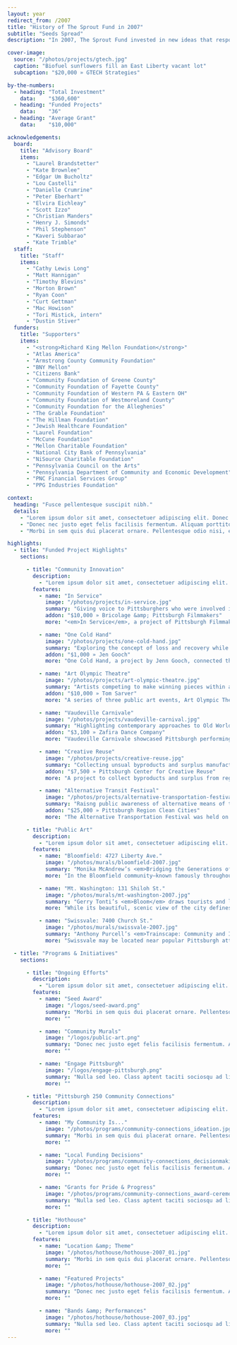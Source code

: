 ```yaml
---
layout: year
redirect_from: /2007
title: "History of The Sprout Fund in 2007"
subtitle: "Seeds Spread"
description: "In 2007, The Sprout Fund invested in new ideas that responded to community requests for proposals and travelled across the region to cultivate projects in celebration of Pittsburgh’s 250th anniversary."

cover-image:
  source: "/photos/projects/gtech.jpg"
  caption: "Biofuel sunflowers fill an East Liberty vacant lot"
  subcaption: "$20,000 » GTECH Strategies"

by-the-numbers:
  - heading: "Total Investment"
    data:    "$360,600"
  - heading: "Funded Projects"
    data:    "36"
  - heading: "Average Grant"
    data:    "$10,000"

acknowledgements:
  board:
    title: "Advisory Board"
    items:
      - "Laurel Brandstetter"
      - "Kate Brownlee"
      - "Edgar Um Bucholtz"
      - "Lou Castelli"
      - "Danielle Crumrine"
      - "Peter Eberhart"
      - "Elvira Eichleay"
      - "Scott Izzo"
      - "Christian Manders"
      - "Henry J. Simonds"
      - "Phil Stephenson"
      - "Kaveri Subbarao"
      - "Kate Trimble"
  staff:
    title: "Staff"
    items:
      - "Cathy Lewis Long"
      - "Matt Hannigan"
      - "Timothy Blevins"
      - "Morton Brown"
      - "Ryan Coon"
      - "Curt Gettman"
      - "Mac Howison"
      - "Tori Mistick, intern"
      - "Dustin Stiver"
  funders:
    title: "Supporters"
    items:
      - "<strong>Richard King Mellon Foundation</strong>"
      - "Atlas America"
      - "Armstrong County Community Foundation"
      - "BNY Mellon"
      - "Citizens Bank"
      - "Community Foundation of Greene County"
      - "Community Foundation of Fayette County"
      - "Community Foundation of Western PA & Eastern OH"
      - "Community Foundation of Westmoreland County"
      - "Community Foundation for the Alleghenies"
      - "The Grable Foundation"
      - "The Hillman Foundation"
      - "Jewish Healthcare Foundation"
      - "Laurel Foundation"
      - "McCune Foundation"
      - "Mellon Charitable Foundation"
      - "National City Bank of Pennsylvania"
      - "NiSource Charitable Foundation"
      - "Pennsylvania Council on the Arts"
      - "Pennsylvania Department of Community and Economic Development"
      - "PNC Financial Services Group"
      - "PPG Industries Foundation"

context:
  heading: "Fusce pellentesque suscipit nibh."
  details:
    - "Lorem ipsum dolor sit amet, consectetuer adipiscing elit. Donec odio. Quisque volutpat mattis eros. Nullam malesuada erat ut turpis. Suspendisse urna nibh, viverra non, semper suscipit, posuere a, pede."
    - "Donec nec justo eget felis facilisis fermentum. Aliquam porttitor mauris sit amet orci. Aenean dignissim pellentesque felis."
    - "Morbi in sem quis dui placerat ornare. Pellentesque odio nisi, euismod in, pharetra a, ultricies in, diam. Sed arcu. Cras consequat."

highlights:
  - title: "Funded Project Highlights"
    sections:

      - title: "Community Innovation"
        description:
          - "Lorem ipsum dolor sit amet, consectetuer adipiscing elit. Phasellus hendrerit. Pellentesque aliquet nibh nec urna. In nisi neque, aliquet vel, dapibus id, mattis vel, nisi. Sed pretium, ligula sollicitudin laoreet viverra, tortor libero sodales leo, eget blandit nunc tortor eu nibh."
        features:
          - name: "In Service"
            image: "/photos/projects/in-service.jpg"
            summary: "Giving voice to Pittsburghers who were involved in the Iraq war: from soldiers to government officials to war correspondents."
            addon: "$10,000 » Bricolage &amp; Pittsburgh Filmmakers"
            more: "<em>In Service</em>, a project of Pittsburgh Filmmakers and Bricolage Theatre Company, is a multimedia performance and film project, combining live performance, projected video, and still images to recreate the first-hand experiences of men and women serving in the Iraq War as soldiers, government officials, and war correspondents. In a community theater setting at the downtown Harris Theatre, native Pittsburghers recount their personal war narratives, telling the stories of how world events shape our city and its people, and how our world is changed, too, by people here at home. Also part of the project, a gallery of photography is on display at the Melwood Screening Room, featuring the work of local photographers reflecting on the war, complementing stories with striking imagery and creating a complete, powerful, emotional experience."

          - name: "One Cold Hand"
            image: "/photos/projects/one-cold-hand.jpg"
            summary: "Exploring the concept of loss and recovery while collecting lost gloves all over Pittsburgh and even reuniting some with their rightful owners."
            addon: "$1,000 » Jen Gooch"
            more: "One Cold Hand, a project by Jenn Gooch, connected the Pittsburgh community by focusing on one common, but unfortunate, event—the loss of a glove. Centered around the website Onecoldhand.com, the project magnified and explored the concept of loss, while also collecting and saving gloves lost throughout the city in the chance that they may be found again, creating a representative emblem of hope and community. Over the course of a winter, One Cold Hand collected 450 gloves and returned more than a dozen to their owners. The project was covered in over 145 media outlets worldwide through the Associated Press, including the New York Times and BBC Radio London, and locally in the Pittsburgh Post-Gazette, Tribune Review, and on KDKA television news."

          - name: "Art Olympic Theatre"
            image: "/photos/projects/art-olympic-theatre.jpg"
            summary: "Artists competing to make winning pieces within a specific period of time. Equal parts gallery opening, sporting event, and theatrical performance!"
            addon: "$10,000 » Tom Sarver"
            more: "A series of three public art events, Art Olympic Theatre invited local and visiting artists to compete in a variety of themes and artistic mediums and make winning pieces of art within a specific period of time. Equal parts gallery opening, sporting event, and theatrical performance, each event helped make art more accessible to a wider community through a uniquely engaging program."

          - name: "Vaudeville Carnivale"
            image: "/photos/projects/vaudeville-carnival.jpg"
            summary: "Highlighting contemporary approaches to Old World theater inspired by vaudeville, burlesque, gypsy carnivals, variety shows, and circuses."
            addon: "$3,100 » Zafira Dance Company"
            more: "Vaudeville Carnivale showcased Pittsburgh performing artists at the Kelly-Strayhorn Theater in a festival-like atmosphere to highlight contemporary approaches to Old World theater. The Zafira Dance Company, a troupe inspired by vaudeville, burlesque, variety shows, and circuses, transformed the lobby and auditorium of the Kelly-Strayhorn Theatre into a gypsy carnival atmosphere with food, vendors, and performances."

          - name: "Creative Reuse"
            image: "/photos/projects/creative-reuse.jpg"
            summary: "Collecting unsual byproducts and surplus manufactures to sell to the public and host hands-on creativity and making events."
            addon: "$7,500 » Pittsburgh Center for Creative Reuse"
            more: "A project to collect byproducts and surplus from regional manufacturers and other businesses, Creative Reuse Pittsburgh operated a center where the materials could be sold to the public. The organization provided new options for handling commercial waste materials, created opportunities to learn about and contribute to environmental stewardship, and offered hands-on public creativity events to infuse new energy into Pittsburgh’s communities and organizations."

          - name: "Alternative Transit Festival"
            image: "/photos/projects/alternative-transportation-festival.jpg"
            summary: "Raisng public awareness of alternative means of transportation and advocating for the use of public transportation, car-sharing, alternative fuels, and human-powered vehicles."
            addon: "$25,000 » Pittsburgh Region Clean Cities"
            more: "The Alternative Transportation Festival was held on October 5th, 2007 in Market Square Downtown, the Southside Works, and Oakland’s Schenley Plaza. Taking on a life of its own, the project partners represented the bulk of activity in the transportation field in Pittsburgh. Led by Pittsburgh Region Clean Cities, Steel City Biofuels, Bike Pittsburgh, and Restorative Events, LLC., the festival directly engaged a variety of participant audiences including the Downtown workforce, Oakland’s student population, and shoppers and visitors in the Southside Works and nearby river walk area. A mix of fun and excitement, education and advocacy, and discussion and demonstration, the Alternative Transportation Festival presented the current trends and emerging innovations happening right now, in Pittsburgh to new audiences."

      - title: "Public Art"
        description:
          - "Lorem ipsum dolor sit amet, consectetuer adipiscing elit. Phasellus hendrerit. Pellentesque aliquet nibh nec urna. In nisi neque, aliquet vel, dapibus id, mattis vel, nisi. Sed pretium, ligula sollicitudin laoreet viverra, tortor libero sodales leo, eget blandit nunc tortor eu nibh."
        features:
          - name: "Bloomfield: 4727 Liberty Ave."
            image: "/photos/murals/bloomfield-2007.jpg"
            summary: "Monika McAndrew’s <em>Bridging the Generations of Bloomfield</em> showcases old and new residents of Pittsburgh’s “Little Italy” on the side of an iconic neighborhood drug store."
            more: "In the Bloomfield community—known famously throughout the city as “Pittsburgh’s Little Italy,”—there’s a lot to celebrate: a thriving business district with Italian-themed shops and restaurants, a rich multicultural history, and the “Little Italy Days” street fair that began in 2002 and draws an approximate 20,000 attendees annually. Artist Monika McAndrew festively combines all of these elements in her Bloomfield mural by depicting a parade from the community’s past to present. The background consists of a true-to-life streetscape, complete with the area’s most iconic piece of architecture, the Bloomfield Bridge. George Washington and his men bring up the rear of the parade, harkening back to the area’s Revolutionary War era roots, when Washington provided its namesake by describing it as a “field of many blooms.” Next to take up the path are pairs of traditionally clothed immigrants, representing the waves of different ethnicities settling in the area. Finally, a present-day grandfather and granddaughter lead the parade and suggest the community’s multi-generational appeal today. The entire scene is framed by the outstretched hands of a romantic couple fit for classic Italian cinema, warmed by the glow of the sunset color palette chosen by McAndrew. Whatever brings you to the area next—be it a romantic dinner date, an ethnic festival, or a mid-day errand—make sure to include viewing this mural in your next Bloomfield experience!"

          - name: "Mt. Washington: 131 Shiloh St."
            image: "/photos/murals/mt-washington-2007.jpg"
            summary: "Gerry Tonti’s <em>Bloom</em> draws tourists and locals away from the majestic Grandview Overlook and into the heart of the business district in Mt. Washington."
            more: "While its beautiful, scenic view of the city defines Mt. Washington for most Pittsburgh residents, the area also holds local treasures that may come as a surprise to those who don’t live there. Shiloh Street is home to restaurants, shops, and a beautiful city park, but visitors to Mt. Washington rarely tread past the overlook area on Grandview Avenue. Residents of Mt. Washington saw a Sprout mural as an opportunity to not only make a beautiful contribution to their community, but also entice visitors to discover its full potential by venturing onto Shiloh Street. With this intention in mind, artist Gerry Tonti created a design with a focus on the wall’s upper-right-hand corner—the portion of the building that can be seen from Grandview Avenue—to draw viewers further into the community. For the scene itself, community members wanted a visually pleasing design that would reflect the idyllic calm of an evening spent gazing at the city skyline. The mural’s skillfully painted, delicate cherry blossoms and serene blue hues help to create this soothing feeling. Now, Mt. Washington residents and visitors alike can make a leisurely walk past this mural and onto Shiloh Street part of their relaxation routine."

          - name: "Swissvale: 7400 Church St."
            image: "/photos/murals/swissvale-2007.jpg"
            summary: "Anthony Purcell’s <em>Trainscape: Community and Industry</em> echoes Swissvale’s railroad heritage while showing the contemporary neighborhood in bright, vivid colors."
            more: "Swissvale may be located near popular Pittsburgh attractions like Kennywood Park and the Waterfront shopping district, but beautiful, residential area has an identity all its own, with many local businesses and resources.  Artist Anthony Purcell was challenged to come up with a design that would fit a very long, low wall for his 2007 mural in the heart of this unique area. Fortunately, he discovered that one critical piece of Swissvale’s history fit this shape perfectly: a train. Famous Pittsburgh entrepreneur George Westinghouse founded railroad equipment supplier Union Switch and Signal Company in Swissvale in the late 19th century. Westinghouse’s company employed many Swissvale residents, and proved to be an important part of the community’s development. While these historic roots provide the background for the iconic engine in the mural, Purcell also used a cartoonish style and bright color palette to transition into Swissvale’s present. The pleasant, rolling hills and houses on the right side of the mural represent the community today, with its abundance of green space and picturesque homes. Purcell’s mural, too, has become a distinct part of this striking landscape."

  - title: "Programs & Initiatives"
    sections:

      - title: "Ongoing Efforts"
        description:
          - "Lorem ipsum dolor sit amet, consectetuer adipiscing elit. Phasellus hendrerit. Pellentesque aliquet nibh nec urna. In nisi neque, aliquet vel, dapibus id, mattis vel, nisi. Sed pretium, ligula sollicitudin laoreet viverra, tortor libero sodales leo, eget blandit nunc tortor eu nibh."
        features:
          - name: "Seed Award"
            image: "/logos/seed-award.png"
            summary: "Morbi in sem quis dui placerat ornare. Pellentesque odio nisi, euismod in, pharetra a, ultricies in, diam. Sed arcu. Cras consequat."
            more: ""

          - name: "Community Murals"
            image: "/logos/public-art.png"
            summary: "Donec nec justo eget felis facilisis fermentum. Aliquam porttitor mauris sit amet orci. Aenean dignissim pellentesque felis."
            more: ""

          - name: "Engage Pittsburgh"
            image: "/logos/engage-pittsburgh.png"
            summary: "Nulla sed leo. Class aptent taciti sociosqu ad litora torquent per conubia nostra, per inceptos himenaeos."
            more: ""

      - title: "Pittsburgh 250 Community Connections"
        description:
          - "Lorem ipsum dolor sit amet, consectetuer adipiscing elit. Phasellus hendrerit. Pellentesque aliquet nibh nec urna. In nisi neque, aliquet vel, dapibus id, mattis vel, nisi. Sed pretium, ligula sollicitudin laoreet viverra, tortor libero sodales leo, eget blandit nunc tortor eu nibh."
        features:
          - name: "My Community Is..."
            image: "/photos/programs/community-connections_ideation.jpg"
            summary: "Morbi in sem quis dui placerat ornare. Pellentesque odio nisi, euismod in, pharetra a, ultricies in, diam. Sed arcu. Cras consequat."
            more: ""

          - name: "Local Funding Decisions"
            image: "/photos/programs/community-connections_decisionmaking.jpg"
            summary: "Donec nec justo eget felis facilisis fermentum. Aliquam porttitor mauris sit amet orci. Aenean dignissim pellentesque felis."
            more: ""

          - name: "Grants for Pride & Progress"
            image: "/photos/programs/community-connections_award-ceremony.jpg"
            summary: "Nulla sed leo. Class aptent taciti sociosqu ad litora torquent per conubia nostra, per inceptos himenaeos."
            more: ""

      - title: "Hothouse"
        description:
          - "Lorem ipsum dolor sit amet, consectetuer adipiscing elit. Phasellus hendrerit. Pellentesque aliquet nibh nec urna. In nisi neque, aliquet vel, dapibus id, mattis vel, nisi. Sed pretium, ligula sollicitudin laoreet viverra, tortor libero sodales leo, eget blandit nunc tortor eu nibh."
        features:
          - name: "Location &amp; Theme"
            image: "/photos/hothouse/hothouse-2007_01.jpg"
            summary: "Morbi in sem quis dui placerat ornare. Pellentesque odio nisi, euismod in, pharetra a, ultricies in, diam. Sed arcu. Cras consequat."
            more: ""

          - name: "Featured Projects"
            image: "/photos/hothouse/hothouse-2007_02.jpg"
            summary: "Donec nec justo eget felis facilisis fermentum. Aliquam porttitor mauris sit amet orci. Aenean dignissim pellentesque felis."
            more: ""

          - name: "Bands &amp; Performances"
            image: "/photos/hothouse/hothouse-2007_03.jpg"
            summary: "Nulla sed leo. Class aptent taciti sociosqu ad litora torquent per conubia nostra, per inceptos himenaeos."
            more: ""
---
```

